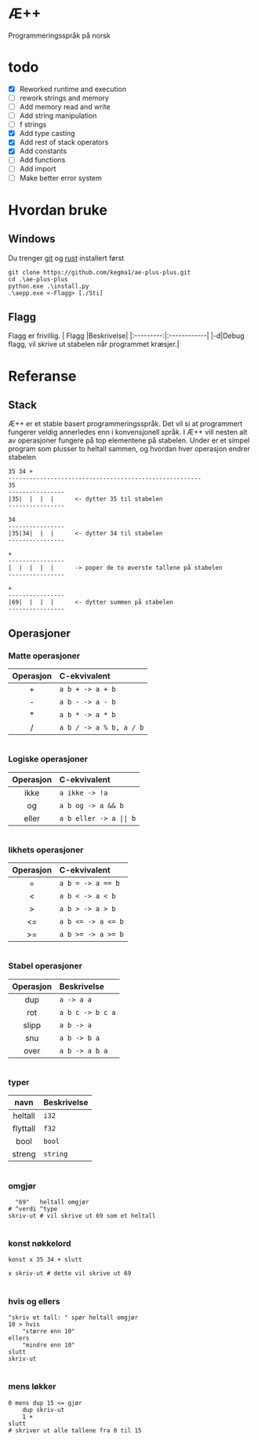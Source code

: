 # Æ++
Programmeringsspråk på norsk

# todo
- [x] Reworked runtime and execution
- [ ] rework strings and memory
- [ ] Add memory read and write
- [ ] Add string manipulation
- [ ] f strings
- [x] Add type casting
- [x] Add rest of stack operators
- [x] Add constants
- [ ] Add functions
- [ ] Add import
- [ ] Make better error system

# Hvordan bruke
## Windows
Du trenger [git](https://git-scm.com/) og [rust](https://www.rust-lang.org/) installert først
```
git clone https://github.com/kegma1/ae-plus-plus.git
cd .\ae-plus-plus
python.exe .\install.py
.\aepp.exe <-Flagg> [./Sti]
```

## Flagg
Flagg er frivillig.
| Flagg |Beskrivelse|
|:---------:|:------------|
|-d|Debug flagg, vil skrive ut stabelen når programmet kræsjer.|

# Referanse

## Stack
Æ++ er et stable basert programmeringsspråk. Det vil si at programmert fungerer veldig annerledes enn i konvensjonell språk.
I Æ++ vill nesten alt av operasjoner fungere på top elementene på stabelen. Under er et simpel program som plusser to heltall sammen, og hvordan hver operasjon endrer stabelen
```
35 34 +
-------------------------------------------------------
35
----------------
|35|  |  |  |      <- dytter 35 til stabelen
----------------

34
----------------
|35|34|  |  |      <- dytter 34 til stabelen
----------------

+
----------------
|  |  |  |  |      -> poper de to øverste tallene på stabelen
----------------

+
----------------
|69|  |  |  |      <- dytter summen på stabelen
----------------
```

## Operasjoner

### Matte operasjoner
| Operasjon |C-ekvivalent|
|:---------:|:------------|
|+|`a b + -> a + b`|
|-|`a b - -> a - b`|
|*|`a b * -> a * b`|
|/|`a b / -> a % b, a / b`|
#
### Logiske operasjoner
| Operasjon |C-ekvivalent|
|:---------:|:------------|
|ikke|`a ikke -> !a`|
|og|`a b og -> a && b`|
|eller|`a b eller -> a \|\| b`|
#
### likhets operasjoner
| Operasjon |C-ekvivalent|
|:---------:|:------------|
|=|`a b = -> a == b`|
|<|`a b < -> a < b`|
|>|`a b > -> a > b`|
|<=|`a b <= -> a <= b`|
|>=|`a b >= -> a >= b`|
#
### Stabel operasjoner
| Operasjon |Beskrivelse|
|:---------:|:------------|
|dup|`a -> a a`|
|rot|`a b c -> b c a`|
|slipp|`a b -> a`|
|snu|`a b -> b a`|
|over|`a b -> a b a`|
#
### typer
| navn |Beskrivelse|
|:---------:|:------------|
|heltall|`i32`|
|flyttall|`f32`|
|bool|`bool`|
|streng|`string`|
#
### omgjør
```
  "69"   heltall omgjør
# ^verdi ^type
skriv-ut # vil skrive ut 69 som et heltall
```
#
### konst nøkkelord
```
konst x 35 34 + slutt

x skriv-ut # dette vil skrive ut 69
```
#
### hvis og ellers
```
"skriv et tall: " spør heltall omgjør
10 > hvis
    "større enn 10"
ellers
    "mindre enn 10"
slutt
skriv-ut
``` 
#
### mens løkker
```
0 mens dup 15 <= gjør
    dup skriv-ut
    1 +
slutt
# skriver ut alle tallene fra 0 til 15
```

